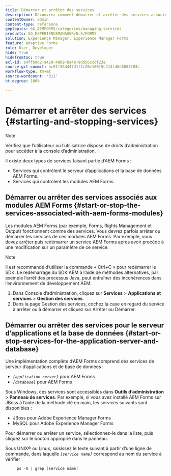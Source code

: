 ```yaml
---
title: Démarrer et arrêter des services
description: Découvrez comment démarrer et arrêter des services associés aux modules AEM Forms et au serveur d’applications et à la base de données.
contentOwner: admin
content-type: reference
geptopics: SG_AEMFORMS/categories/managing_services
products: SG_EXPERIENCEMANAGER/6.5/FORMS
solution: Experience Manager, Experience Manager Forms
feature: Adaptive Forms
role: User, Developer
hide: true
hidefromtoc: true
exl-id: a4ff69d2-a429-49b9-ba48-9dd56ccdf23e
source-git-commit: bc91f56d447d1f2c26c160f5c414fd0e6054f84c
workflow-type: tm+mt
source-wordcount: '311'
ht-degree: 100%

---
```


# Démarrer et arrêter des services {#starting-and-stopping-services}

>[!NOTE]
> 
> Vérifiez que l’utilisateur ou l’utilisatrice dispose de droits d’administration pour accéder à la console d’administration.

Il existe deux types de services faisant partie d’AEM Forms :

* Services qui contrôlent le serveur d’applications et la base de données AEM Forms.
* Services qui contrôlent les modules AEM Forms.

## Démarrer ou arrêter des services associés aux modules AEM Forms {#start-or-stop-the-services-associated-with-aem-forms-modules}

Les modules AEM Forms (par exemple, Forms, Rights Management et Output) fonctionnent comme des services. Vous devrez parfois arrêter ou démarrer les services de ces modules AEM Forms. Par exemple, vous devez arrêter puis redémarrer un service AEM Forms après avoir procédé à une modification sur un paramètre de ce service.

>[!NOTE]
>
> Il est recommandé d’utiliser la commande « Ctrl+C » pour redémarrer le SDK. Le redémarrage du SDK AEM à l’aide de méthodes alternatives, par exemple l’arrêt des processus Java, peut entraîner des incohérences dans l’environnement de développement AEM.

1. Dans Console d’administration, cliquez sur **Services** > **Applications et services** > **Gestion des services**.
1. Dans la page Gestion des services, cochez la case en regard du service à arrêter ou à démarrer et cliquez sur Arrêter ou Démarrer.

## Démarrer ou arrêter des services pour le serveur d’applications et la base de données {#start-or-stop-services-for-the-application-server-and-database}

Une implémentation complète d’AEM Forms comprend des services de serveur d’applications et de base de données :

* *`[application server]`* pour AEM Forms
* *`[database]`* pour AEM Forms

Sous Windows, ces services sont accessibles dans **Outils d’administration** > **Panneau de services**. Par exemple, si vous avez installé AEM Forms sur JBoss à l’aide de la méthode clé en main, les services suivants sont disponibles :

* JBoss pour Adobe Experience Manager Forms
* MySQL pour Adobe Experience Manager Forms

Pour démarrer ou arrêter un service, sélectionnez-le dans la liste, puis cliquez sur le bouton approprié dans le panneau.

Sous UNIX® ou Linux, saisissez le texte suivant à partir d’une ligne de commande, dans laquelle *`[service name]`* correspond au nom du service à vérifier :

```java
     ps -A | grep [service name]
```
